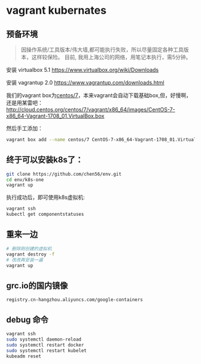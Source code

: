 # vagrant kubernates

## 预备环境

> 因操作系统/工具版本/伟大墙,都可能执行失败，所以尽量固定各种工具版本，这样较保险。
> 目前, 我用上海公司的网络，用笔记本执行，需5分钟。

安装 virtualbox 5.1 <https://www.virtualbox.org/wiki/Downloads>

安装 vagrantup 2.0 <https://www.vagrantup.com/downloads.html>

我们的vagrant box为[centos/7](https://app.vagrantup.com/centos/boxes/7)，本来vagrant会自动下载基础box,但，好慢啊，
还是用某雷吧：<http://cloud.centos.org/centos/7/vagrant/x86_64/images/CentOS-7-x86_64-Vagrant-1708_01.VirtualBox.box>

然后手工添加：

```bash
vagrant box add --name centos/7 CentOS-7-x86_64-Vagrant-1708_01.VirtualBox.box
```


## 终于可以安装k8s了：

```bash
git clone https://github.com/chen56/env.git
cd env/k8s-one
vagrant up
```

执行成功后，即可使用k8s虚拟机:

```bash
vagrant ssh
kubectl get componentstatuses
```

## 重来一边

```bash
# 删除刚创建的虚拟机
vagrant destroy -f
# 改改再安装一遍
vagrant up
```


## grc.io的国内镜像

`registry.cn-hangzhou.aliyuncs.com/google-containers`

## debug 命令

```bash
vagrant ssh
sudo systemctl daemon-reload
sudo systemctl restart docker
sudo systemctl restart kubelet
kubeadm reset
```